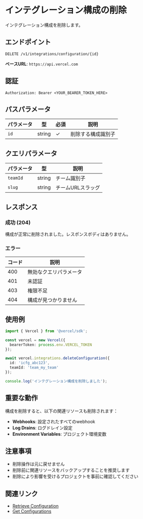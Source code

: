 # インテグレーション構成の削除

インテグレーション構成を削除します。

## エンドポイント

```
DELETE /v1/integrations/configuration/{id}
```

**ベースURL**: `https://api.vercel.com`

## 認証

```
Authorization: Bearer <YOUR_BEARER_TOKEN_HERE>
```

## パスパラメータ

| パラメータ | 型 | 必須 | 説明 |
|----------|------|------|------|
| `id` | string | ✓ | 削除する構成識別子 |

## クエリパラメータ

| パラメータ | 型 | 説明 |
|----------|------|------|
| `teamId` | string | チーム識別子 |
| `slug` | string | チームURLスラッグ |

## レスポンス

### 成功 (204)

構成が正常に削除されました。レスポンスボディはありません。

### エラー

| コード | 説明 |
|-------|------|
| 400 | 無効なクエリパラメータ |
| 401 | 未認証 |
| 403 | 権限不足 |
| 404 | 構成が見つかりません |

## 使用例

```typescript
import { Vercel } from '@vercel/sdk';

const vercel = new Vercel({
  bearerToken: process.env.VERCEL_TOKEN
});

await vercel.integrations.deleteConfiguration({
  id: 'icfg_abc123',
  teamId: 'team_my_team'
});

console.log('インテグレーション構成を削除しました');
```

## 重要な動作

構成を削除すると、以下の関連リソースも削除されます：

- **Webhooks**: 設定されたすべてのwebhook
- **Log Drains**: ログドレイン設定
- **Environment Variables**: プロジェクト環境変数

## 注意事項

- 削除操作は元に戻せません
- 削除前に関連リソースをバックアップすることを推奨します
- 削除により影響を受けるプロジェクトを事前に確認してください

## 関連リンク

- [Retrieve Configuration](/docs/services/vercel/docs/rest-api/reference/endpoints/integrations/retrieve-an-integration-configuration.md)
- [Get Configurations](/docs/services/vercel/docs/rest-api/reference/endpoints/integrations/get-configurations-for-the-authenticated-user-or-team.md)
